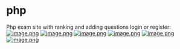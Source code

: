 # php
Php exam site with ranking and adding questions
login or register:
[![image.png](https://i.postimg.cc/8c1Q2Jdg/image.png)](https://postimg.cc/tZmMPgmB)
[![image.png](https://i.postimg.cc/FKsPXy8Z/image.png)](https://postimg.cc/pm4QDF2h)
[![image.png](https://i.postimg.cc/Wzr8wXq2/image.png)](https://postimg.cc/2LknzdxJ)
[![image.png](https://i.postimg.cc/WprwKYtV/image.png)](https://postimg.cc/4nfcH5z2)
[![image.png](https://i.postimg.cc/vTdfbMDs/image.png)](https://postimg.cc/S2DJfBWT)
[![image.png](https://i.postimg.cc/v8W5X1SH/image.png)](https://postimg.cc/kDgVg5mk)
